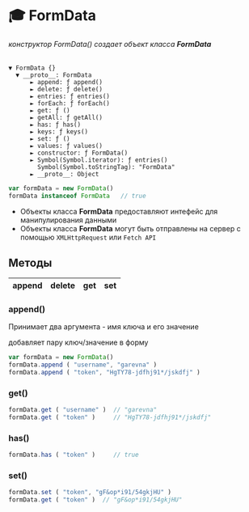# :mortar_board: FormData

###### конструктор FormData() создает объект класса **FormData**

```console
▼ FormData {}
  ▼ __proto__: FormData
      ► append: ƒ append()
      ► delete: ƒ delete()
      ► entries: ƒ entries()
      ► forEach: ƒ forEach()
      ► get: ƒ ()
      ► getAll: ƒ getAll()
      ► has: ƒ has()
      ► keys: ƒ keys()
      ► set: ƒ ()
      ► values: ƒ values()
      ► constructor: ƒ FormData()
      ► Symbol(Symbol.iterator): ƒ entries()
        Symbol(Symbol.toStringTag): "FormData"
      ► __proto__: Object
```

```javascript
var formData = new FormData()
formData instanceof FormData   // true
```

* Объекты класса **FormData** предоставляют интефейс для манипулирования данными
* Объекты класса **FormData** могут быть отправлены на сервер с помощью `XMLHttpRequest` или `Fetch API`

## Методы

| append | delete | get | set |
|-|-|-|-|

### append()

Принимает два аргумента - имя ключа и его значение

добавляет пару ключ/значение в форму

```javascript
var formData = new FormData()
formData.append ( "username", "garevna" )
formData.append ( "token", "HgTY78-jdfhj91*/jskdfj" )
```
### get()
```javascript
formData.get ( "username" )  // "garevna"
formData.get ( "token" )     // "HgTY78-jdfhj91*/jskdfj"
```
### has()
```javascript
formData.has ( "token" )     // true
```
### set()
```javascript
formData.set ( "token", "gF&op*i91/54gkjHU" )
formData.get ( "token" )  // "gF&op*i91/54gkjHU"
```

